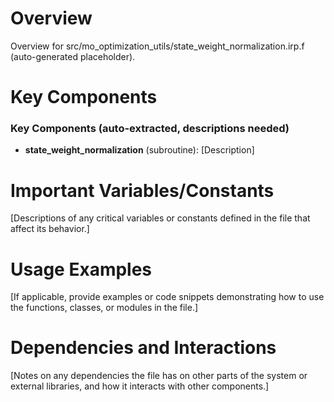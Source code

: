 # Overview

Overview for src/mo_optimization_utils/state_weight_normalization.irp.f (auto-generated placeholder).

# Key Components

### Key Components (auto-extracted, descriptions needed)
- **state_weight_normalization** (subroutine): [Description]

# Important Variables/Constants

[Descriptions of any critical variables or constants defined in the file that affect its behavior.]

# Usage Examples

[If applicable, provide examples or code snippets demonstrating how to use the functions, classes, or modules in the file.]

# Dependencies and Interactions

[Notes on any dependencies the file has on other parts of the system or external libraries, and how it interacts with other components.]
